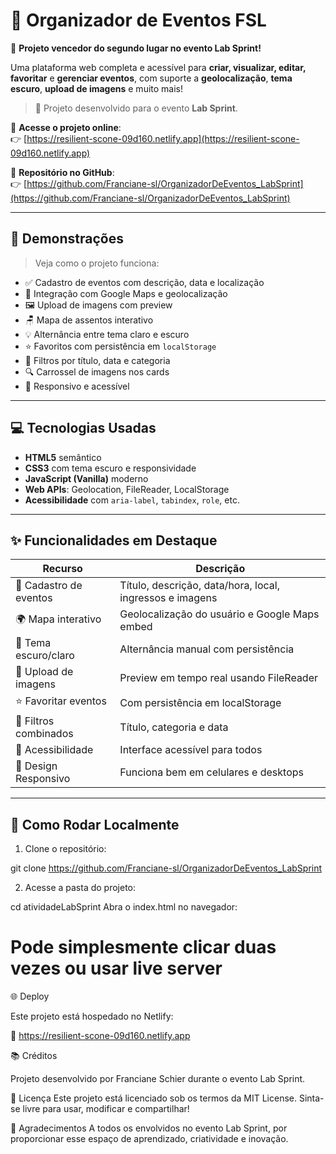 # 🎉 Organizador de Eventos FSL

🎉 **Projeto vencedor do segundo lugar no evento Lab Sprint!**


Uma plataforma web completa e acessível para **criar, visualizar, editar, favoritar** e **gerenciar eventos**, com suporte a **geolocalização**, **tema escuro**, **upload de imagens** e muito mais!

> 🚀 Projeto desenvolvido para o evento **Lab Sprint**.

🔗 **Acesse o projeto online**:  
👉 [https://resilient-scone-09d160.netlify.app](https://resilient-scone-09d160.netlify.app)

📂 **Repositório no GitHub**:  
👉 [https://github.com/Franciane-sl/OrganizadorDeEventos_LabSprint](https://github.com/Franciane-sl/OrganizadorDeEventos_LabSprint)

---

## 📸 Demonstrações

> Veja como o projeto funciona:

- ✅ Cadastro de eventos com descrição, data e localização
- 🧭 Integração com Google Maps e geolocalização
- 🖼️ Upload de imagens com preview
- 🪑 Mapa de assentos interativo
- 💡 Alternância entre tema claro e escuro
- ⭐ Favoritos com persistência em `localStorage`
- 🎯 Filtros por título, data e categoria
- 🔍 Carrossel de imagens nos cards
- 📱 Responsivo e acessível

---

## 💻 Tecnologias Usadas

- **HTML5** semântico
- **CSS3** com tema escuro e responsividade
- **JavaScript (Vanilla)** moderno
- **Web APIs**: Geolocation, FileReader, LocalStorage
- **Acessibilidade** com `aria-label`, `tabindex`, `role`, etc.

---

## ✨ Funcionalidades em Destaque

| Recurso | Descrição |
|--------|------------|
| 🎫 Cadastro de eventos | Título, descrição, data/hora, local, ingressos e imagens |
| 🌍 Mapa interativo | Geolocalização do usuário e Google Maps embed |
| 🎨 Tema escuro/claro | Alternância manual com persistência |
| 📁 Upload de imagens | Preview em tempo real usando FileReader |
| ⭐ Favoritar eventos | Com persistência em localStorage |
| 🔎 Filtros combinados | Título, categoria e data |
| 🧭 Acessibilidade | Interface acessível para todos |
| 📱 Design Responsivo | Funciona bem em celulares e desktops |

---

## 🚀 Como Rodar Localmente

1. Clone o repositório:

git clone https://github.com/Franciane-sl/OrganizadorDeEventos_LabSprint

2. Acesse a pasta do projeto:

cd atividadeLabSprint
Abra o index.html no navegador:

# Pode simplesmente clicar duas vezes ou usar live server

🌐 Deploy

Este projeto está hospedado no Netlify:

🔗 https://resilient-scone-09d160.netlify.app

📚 Créditos

Projeto desenvolvido por Franciane Schier durante o evento Lab Sprint.

📄 Licença
Este projeto está licenciado sob os termos da MIT License.
Sinta-se livre para usar, modificar e compartilhar!

🙌 Agradecimentos
A todos os envolvidos no evento Lab Sprint, por proporcionar esse espaço de aprendizado, criatividade e inovação.


